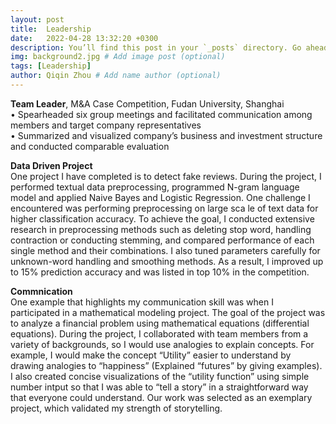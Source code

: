 ```yaml
---
layout: post
title:  Leadership
date:   2022-04-28 13:32:20 +0300
description: You’ll find this post in your `_posts` directory. Go ahead and edit it and re-build the site to see your changes. # Add post description (optional)
img: background2.jpg # Add image post (optional)
tags: [Leadership]
author: Qiqin Zhou # Add name author (optional)
---
```

**Team Leader**, M&A Case Competition, Fudan University, Shanghai  
• Spearheaded six group meetings and facilitated communication among members and target company representatives  
• Summarized and visualized company’s business and investment structure and conducted comparable evaluation  
  
**Data Driven Project**  
One project I have completed is to detect fake reviews. 
During the project, I performed textual data preprocessing, programmed N-gram language model and applied Naive Bayes and Logistic Regression. 
One challenge I encountered was performing preprocessing on large sca le of text data for higher classification accuracy. To achieve the goal, I conducted extensive research in preprocessing methods such as deleting stop word, handling contraction or conducting stemming, and compared performance of each single method and their combinations. I also tuned parameters carefully for unknown-word handling and smoothing methods. As a result, I improved up to 15% prediction accuracy and was listed in top 10% in the competition. 
  
**Commnication**  
One example that highlights my communication skill was when I participated in a mathematical modeling project.
The goal of the project was to analyze a financial problem using mathematical equations (differential equations).
During the project, I collaborated with team members from a variety of backgrounds, so I would use analogies to explain concepts. For example, I would make the concept “Utility” easier to understand by drawing analogies to “happiness” (Explained “futures” by giving examples). 
I also created concise visualizations of the “utility function” using simple number intput so that I was able to “tell a story” in a straightforward way that everyone could understand.
Our work was selected as an exemplary project, which validated my strength of storytelling.
